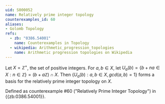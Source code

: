 ```yaml
---
uid: S000052
name: Relatively prime integer topology
counterexamples_id: 60
aliases:
- Golomb Topology
refs:
  - zb: "0386.54001" 
    name: Counterexamples in Topology
  - wikipedia: Arithmetic_progression_topologies
    name: Arithmetic progression topologies on Wikipedia
---
```

Let $X=\mathbb{Z}^+$, the set of positive integers.  For $a,b \in X$, let $U_a(b) = \{b+na \in X : n \in \mathbb{Z}\} = (b+a\mathbb{Z})\cap X$.  Then $\{U_a(b) : a,b \in X, gcd(a,b)=1\}$ forms a basis for the relatively prime integer topology on $X$.

Defined as counterexample #60 ("Relatively Prime Integer Topology")
in {{zb:0386.54001}}.
